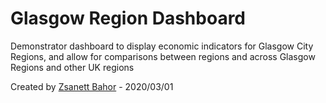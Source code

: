 # Glasgow Region Dashboard
Demonstrator dashboard to display economic indicators for Glasgow City Regions, and allow for comparisons between regions and across Glasgow Regions and other UK regions

Created by [Zsanett Bahor](https://github.com/zbahor) - 2020/03/01
